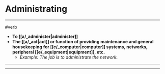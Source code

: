 # Administrating
---
#verb
- **To [[a/_administer|administer]]**
- **The [[a/_act|act]] or function of providing maintenance and general housekeeping for [[c/_computer|computer]] systems, networks, peripheral [[e/_equipment|equipment]], etc.**
	- _Example: The job is to administrate the network._
---
---
